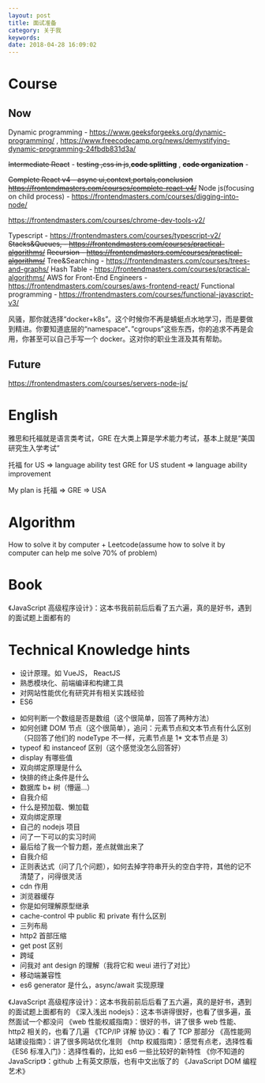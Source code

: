 ```yaml
---
layout: post
title: 面试准备
category: 关于我
keywords:
date: 2018-04-28 16:09:02
---
```


# Course

## Now

Dynamic programming - https://www.geeksforgeeks.org/dynamic-programming/ , https://www.freecodecamp.org/news/demystifying-dynamic-programming-24fbdb831d3a/

~~Intermediate React~~ - ~~testing ,css in js~~,~~**code splitting**~~ , ~~**code organization**~~ -

~~Complete React v4 - async ui,context,portals,conclusion https://frontendmasters.com/courses/complete-react-v4/~~
Node js(focusing on child process) - https://frontendmasters.com/courses/digging-into-node/

https://frontendmasters.com/courses/chrome-dev-tools-v2/

Typescript - https://frontendmasters.com/courses/typescript-v2/
~~Stacks&Queues, - https://frontendmasters.com/courses/practical-algorithms/~~
~~Recursion - https://frontendmasters.com/courses/practical-algorithms/~~
Tree&Searching - https://frontendmasters.com/courses/trees-and-graphs/
Hash Table - https://frontendmasters.com/courses/practical-algorithms/
AWS for Front-End Engineers - https://frontendmasters.com/courses/aws-frontend-react/
Functional programming - https://frontendmasters.com/courses/functional-javascript-v3/

风骚，那你就选择“docker+k8s”。这个时候你不再是蜻蜓点水地学习，而是要做到精进。你要知道底层的“namespace“、”cgroups”这些东西，你的追求不再是会用，你甚至可以自己手写一个 docker。这对你的职业生涯及其有帮助。

## Future

https://frontendmasters.com/courses/servers-node-js/

# English

雅思和托福就是语言类考试，GRE 在大类上算是学术能力考试，基本上就是“美国研究生入学考试”

托福 for US => language ability test
GRE for US student => language ability improvement

My plan is 托福 => GRE => USA

# Algorithm

How to solve it by computer + Leetcode(assume how to solve it by computer can help me solve 70% of problem)

# Book

《JavaScript 高级程序设计》：这本书我前前后后看了五六遍，真的是好书，遇到的面试题上面都有的

# Technical Knowledge hints

- 设计原理。如 VueJS， ReactJS
- 熟悉模块化、前端编译和构建工具
- 对网站性能优化有研究并有相关实践经验
- ES6

* 如何判断一个数组是否是数组（这个很简单，回答了两种方法）
* 如何创建 DOM 节点（这个很简单），追问：元素节点和文本节点有什么区别（只回答了他们的 nodeType 不一样，元素节点是 1\* 文本节点是 3）
* typeof 和 instanceof 区别（这个感觉没怎么回答好）
* display 有哪些值
* 双向绑定原理是什么
* 快排的终止条件是什么
* 数据库 b+ 树（懵逼…）
* 自我介绍
* 什么是预加载、懒加载
* 双向绑定原理
* 自己的 nodejs 项目
* 问了一下可以的实习时间
* 最后给了我一个智力题，差点就做出来了
* 自我介绍
* 正则表达式（问了几个问题），如何去掉字符串开头的空白字符，其他的记不清楚了，问得很灵活
* cdn 作用
* 浏览器缓存
* 你是如何理解原型继承
* cache-control 中 public 和 private 有什么区别
* 三列布局
* http2 首部压缩
* get post 区别
* 跨域
* 问我对 ant design 的理解（我将它和 weui 进行了对比）
* 移动端兼容性
* es6 generator 是什么，async/await 实现原理

《JavaScript 高级程序设计》：这本书我前前后后看了五六遍，真的是好书，遇到的面试题上面都有的
《深入浅出 nodejs》：这本书讲得很好，也看了很多遍，虽然面试一个都没问
《web 性能权威指南》：很好的书，讲了很多 web 性能、http2 相关的，也看了几遍
《TCP/IP 详解 协议》：看了 TCP 那部分
《高性能网站建设指南》：讲了很多网站优化准则
《http 权威指南》：感觉有点老，选择性看
《ES6 标准入门》：选择性看的，比如 es6 一些比较好的新特性
《你不知道的 JavaScript》：github 上有英文原版，也有中文出版了的
《JavaScript DOM 编程艺术》
